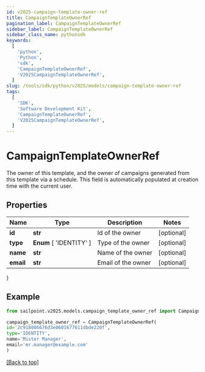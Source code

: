 ```yaml
---
id: v2025-campaign-template-owner-ref
title: CampaignTemplateOwnerRef
pagination_label: CampaignTemplateOwnerRef
sidebar_label: CampaignTemplateOwnerRef
sidebar_class_name: pythonsdk
keywords:
  [
    'python',
    'Python',
    'sdk',
    'CampaignTemplateOwnerRef',
    'V2025CampaignTemplateOwnerRef',
  ]
slug: /tools/sdk/python/v2025/models/campaign-template-owner-ref
tags:
  [
    'SDK',
    'Software Development Kit',
    'CampaignTemplateOwnerRef',
    'V2025CampaignTemplateOwnerRef',
  ]
---
```


# CampaignTemplateOwnerRef

The owner of this template, and the owner of campaigns generated from this template via a schedule. This field is automatically populated at creation time with the current user.

## Properties

| Name      | Type                    | Description        | Notes      |
| --------- | ----------------------- | ------------------ | ---------- |
| **id**    | **str**                 | Id of the owner    | [optional] |
| **type**  | **Enum** [ 'IDENTITY' ] | Type of the owner  | [optional] |
| **name**  | **str**                 | Name of the owner  | [optional] |
| **email** | **str**                 | Email of the owner | [optional] |

}

## Example

```python
from sailpoint.v2025.models.campaign_template_owner_ref import CampaignTemplateOwnerRef

campaign_template_owner_ref = CampaignTemplateOwnerRef(
id='2c918086676d3e0601677611dbde220f',
type='IDENTITY',
name='Mister Manager',
email='mr.manager@example.com'
)

```

[[Back to top]](#)
